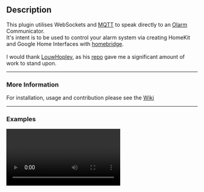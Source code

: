 ## Description

This plugin utilises WebSockets and [MQTT](https://github.com/mqttjs) to speak
directly to an [Olarm](https://olarm.co) Communicator.
<br>
It's intent is to be used to control your alarm system via creating HomeKit and Google
Home Interfaces with
[homebridge](https://github.com/homebridge/homebridge).
<br><br>
I would thank [LouwHopley](https://github.com/LouwHopley), as his
[repo](https://github.com/LouwHopley/homebridge-olarm-plugin)
gave me a significant amount of work to stand upon.

___

### More Information

For installation, usage and contribution please see the
[Wiki](https://github.com/imprisonedmind/homebridge-ws-olarm-plugin/wiki)

---

### Examples

<div style="display: flex; gap: 20px;">
 <video src="https://i.imgur.com/7hk5Rwl.mp4"/>
  <a href="https://i.imgur.com/7hk5Rwl.mp4">
    <img src="https://i.imgur.com/stV4py9.png" alt="iOS Siri" style="width: 150px;">
  </a>
  <a href="https://i.imgur.com/0vRBzBx.mp4">
    <img src="https://i.imgur.com/cldf2hk.png" alt="Android Google Home" style="width: 150px;">
  </a>
</div>

